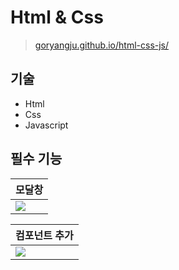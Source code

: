 # Html & Css
> [goryangju.github.io/html-css-js/](https://goryangju.github.io/html-css-js/)

## 기술
- Html
- Css
- Javascript

## 필수 기능

| 모달창               |
|-------------------|
| ![](./docs/1.gif) |

| 컴포넌트 추가           |
|-------------------|
| ![](./docs/2.gif) |
